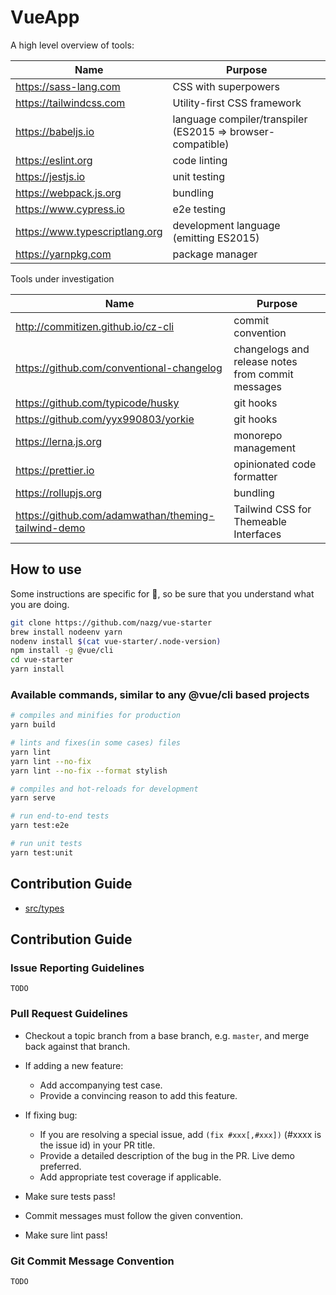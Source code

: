 # VueApp

A high level overview of tools:

| Name                           | Purpose                                                     |
| ------------------------------ | ----------------------------------------------------------- |
| https://sass-lang.com          | CSS with superpowers                                        |
| https://tailwindcss.com        | Utility-first CSS framework                                 |
| https://babeljs.io             | language compiler/transpiler (ES2015 => browser-compatible) |
| https://eslint.org             | code linting                                                |
| https://jestjs.io              | unit testing                                                |
| https://webpack.js.org         | bundling                                                    |
| https://www.cypress.io         | e2e testing                                                 |
| https://www.typescriptlang.org | development language (emitting ES2015)                      |
| https://yarnpkg.com            | package manager                                             |

Tools under investigation

| Name                                                | Purpose                                           |
| --------------------------------------------------- | ------------------------------------------------- |
| http://commitizen.github.io/cz-cli                  | commit convention                                 |
| https://github.com/conventional-changelog           | changelogs and release notes from commit messages |
| https://github.com/typicode/husky                   | git hooks                                         |
| https://github.com/yyx990803/yorkie                 | git hooks                                         |
| https://lerna.js.org                                | monorepo management                               |
| https://prettier.io                                 | opinionated code formatter                        |
| https://rollupjs.org                                | bundling                                          |
| https://github.com/adamwathan/theming-tailwind-demo | Tailwind CSS for Themeable Interfaces             |

## How to use

Some instructions are specific for , so be sure that you understand what you are doing.

```sh
git clone https://github.com/nazg/vue-starter
brew install nodeenv yarn
nodenv install $(cat vue-starter/.node-version)
npm install -g @vue/cli
cd vue-starter
yarn install
```

### Available commands, similar to any @vue/cli based projects

```sh
# compiles and minifies for production
yarn build

# lints and fixes(in some cases) files
yarn lint
yarn lint --no-fix
yarn lint --no-fix --format stylish

# compiles and hot-reloads for development
yarn serve

# run end-to-end tests
yarn test:e2e

# run unit tests
yarn test:unit
```

## Contribution Guide

- [src/types](https://vuejs.org/v2/guide/typescript.html#Augmenting-Types-for-Use-with-Plugins)

## Contribution Guide

### Issue Reporting Guidelines

`TODO`

### Pull Request Guidelines

- Checkout a topic branch from a base branch, e.g. `master`, and merge back against that branch.

- If adding a new feature:

  - Add accompanying test case.
  - Provide a convincing reason to add this feature.

- If fixing bug:

  - If you are resolving a special issue, add `(fix #xxx[,#xxx])` (#xxxx is the issue id) in your PR title.
  - Provide a detailed description of the bug in the PR. Live demo preferred.
  - Add appropriate test coverage if applicable.

- Make sure tests pass!

- Commit messages must follow the given convention.

- Make sure lint pass!

### Git Commit Message Convention

`TODO`
